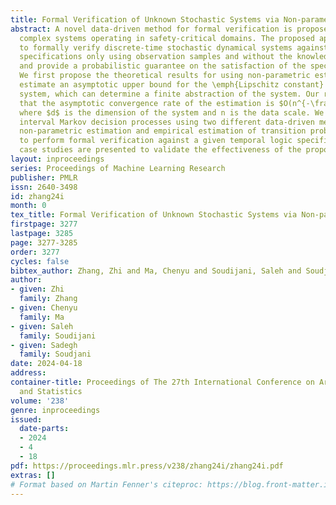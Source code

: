 ```yaml
---
title: Formal Verification of Unknown Stochastic Systems via Non-parametric Estimation
abstract: A novel data-driven method for formal verification is proposed to study
  complex systems operating in safety-critical domains. The proposed approach is able
  to formally verify discrete-time stochastic dynamical systems against temporal logic
  specifications only using observation samples and without the knowledge of the model,
  and provide a probabilistic guarantee on the satisfaction of the specification.
  We first propose the theoretical results for using non-parametric estimation to
  estimate an asymptotic upper bound for the \emph{Lipschitz constant} of the stochastic
  system, which can determine a finite abstraction of the system. Our results prove
  that the asymptotic convergence rate of the estimation is $O(n^{-\frac{1}{3+d}})$,
  where $d$ is the dimension of the system and n is the data scale. We then construct
  interval Markov decision processes using two different data-driven methods, namely
  non-parametric estimation and empirical estimation of transition probabilities,
  to perform formal verification against a given temporal logic specification. Multiple
  case studies are presented to validate the effectiveness of the proposed methods.
layout: inproceedings
series: Proceedings of Machine Learning Research
publisher: PMLR
issn: 2640-3498
id: zhang24i
month: 0
tex_title: Formal Verification of Unknown Stochastic Systems via Non-parametric Estimation
firstpage: 3277
lastpage: 3285
page: 3277-3285
order: 3277
cycles: false
bibtex_author: Zhang, Zhi and Ma, Chenyu and Soudijani, Saleh and Soudjani, Sadegh
author:
- given: Zhi
  family: Zhang
- given: Chenyu
  family: Ma
- given: Saleh
  family: Soudijani
- given: Sadegh
  family: Soudjani
date: 2024-04-18
address:
container-title: Proceedings of The 27th International Conference on Artificial Intelligence
  and Statistics
volume: '238'
genre: inproceedings
issued:
  date-parts:
  - 2024
  - 4
  - 18
pdf: https://proceedings.mlr.press/v238/zhang24i/zhang24i.pdf
extras: []
# Format based on Martin Fenner's citeproc: https://blog.front-matter.io/posts/citeproc-yaml-for-bibliographies/
---
```

